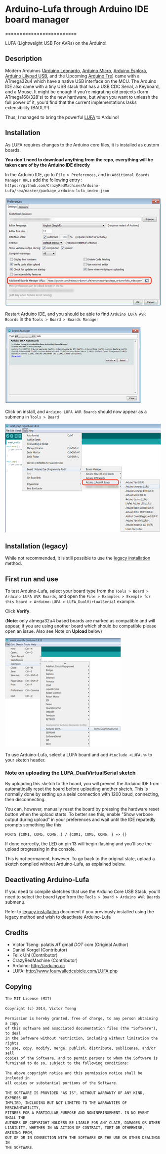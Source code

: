 # Arduino-Lufa through Arduino IDE board manager

=========================

LUFA (Lightweight USB For AVRs) on the Arduino!

## Description

Modern Arduinos ([Arduino Leonardo], [Arduino Micro], [Arduino Esplora], [Arduino Lilypad USB], and the Upcoming [Arduino Tre]) came with a ATmega32u4 which have a native USB interface on the MCU. The Arduino IDE also came with a tiny USB stack that has a USB CDC Serial, a Keyboard, and a Mouse. It might be enough if you're migrating old projects (form ATmega168/328's) to the new hardware, but when you want to unleash the full power of it, you'd find that the current implementations lasks extensibility (BADLY!).

Thus, I managed to bring the powerful [LUFA] to Arduino!

[Arduino Leonardo]:http://arduino.cc/en/Main/ArduinoBoardLeonardo
[Arduino Micro]:http://arduino.cc/en/Main/ArduinoBoardMicro
[Arduino Esplora]:http://arduino.cc/en/Main/ArduinoBoardEsplora#.Uv9QRNySzkI
[Arduino Lilypad USB]:http://arduino.cc/en/Main/ArduinoBoardLilyPadUSB
[Arduino Tre]:http://arduino.cc/en/Main/ArduinoBoardTre

[LUFA]:http://www.fourwalledcubicle.com/LUFA.php

## Installation

As LUFA requires changes to the Arduino core files, it is installed as custom boards.

**You don't need to download anything from the repo, everything will be taken care of by the Arduino IDE directly**

In the Arduino IDE, go to `File > Preferences`, and in `Additional Boards Manager URLs` add the following entry : `https://github.com/CrazyRedMachine/Arduino-Lufa/raw/master/package_arduino-lufa_index.json`

<img src="readme_assets/preferences.png" height="350"
alt="File > Preferences"
title="File > Preferences"
/>

Restart Arduino IDE, and you should be able to find `Arduino LUFA AVR Boards` in the `Tools > Board > Boards Manager`

<img src="readme_assets/board_manager.png" height="250"
alt="Tools > Board > Boards Manager"
title="Tools > Board > Boards Manager"
/>

Click on install, and `Arduino LUFA AVR Boards` should now appear as a submenu in `Tools > Board`

<img src="readme_assets/boards.png" height="350"
alt="Tools > Board"
title="Tools > Board"
/>

## Installation (legacy)

While not recommended, it is still possible to use the [legacy installation] method.

[legacy installation]:libraries/Arduino-LUFA/README.md

## First run and use

To test Arduino-Lufa, select your board type from the `Tools > Board > Arduino LUFA AVR Boards`, and open the `File > Examples > Exemple for this board > Arduino-LUFA > LUFA_DualVirtualSerial` example.

Click __Verify__. 

(**Note**: only atmega32u4 based boards are marked as compatible and will appear, if you 
are using another board which should be compatible please open an issue. Also see Note on __Upload__ below)

<img src="readme_assets/open_example.png" height="350"
alt="File -> Examples -> Examples for this board -> Arduino-LUFA -> LUFA_DualVirtualSerial"
title="File -> Examples -> Examples for this board -> Arduino-LUFA -> LUFA_DualVirtualSerial"
/>

To use Arduino-Lufa, select a LUFA board and add `#include <LUFA.h>` to your sketch header.

### Note on uploading the LUFA_DualVirtualSerial sketch

By uploading this sketch to the board, you will prevent the Arduino IDE from automatically reset the board before uploading another sketch. This is normally done by setting up a seial connection with 1200 baud, connecting, then disconnecting.

You can, however, manually reset the board by pressing the hardware reset button when the upload starts. To better see this, enable "Show verbose output during upload" in your preferences and wait until the IDE repatedly prompts something like this:

```
PORTS {COM1, COM5, COM6, } / {COM1, COM5, COM6, } => {}
```

If done correctly, the LED on pin 13 will begin flashing and you'll see the upload progressing in the console.

This is not permanent, however. To go back to the original state, upload a sketch compiled without Arduino-Lufa, as explained below.

## Deactivating Arduino-Lufa

If you need to compile sketches that use the Arduino Core USB Stack, you'll need to select the board type from
the `Tools > Board > Arduino AVR Boards` submenu.

Refer to [legacy installation] document if you previously installed using the legacy method and wish to deactivate Arduino-Lufa

## Credits
* Victor Tseng: palatis _AT_ gmail _DOT_ com (Original Author)
* Daniel Korgel (Contributor)
* Felix Uhl (Contributor)
* CrazyRedMachine (Contributor)
* Arduino: http://arduino.cc
* LUFA: http://www.fourwalledcubicle.com/LUFA.php

## Copying
    The MIT License (MIT)

    Copyright (c) 2014, Victor Tseng

    Permission is hereby granted, free of charge, to any person obtaining a copy
    of this software and associated documentation files (the "Software"), to deal
    in the Software without restriction, including without limitation the rights
    to use, copy, modify, merge, publish, distribute, sublicense, and/or sell
    copies of the Software, and to permit persons to whom the Software is
    furnished to do so, subject to the following conditions:

    The above copyright notice and this permission notice shall be included in
    all copies or substantial portions of the Software.

    THE SOFTWARE IS PROVIDED "AS IS", WITHOUT WARRANTY OF ANY KIND, EXPRESS OR
    IMPLIED, INCLUDING BUT NOT LIMITED TO THE WARRANTIES OF MERCHANTABILITY,
    FITNESS FOR A PARTICULAR PURPOSE AND NONINFRINGEMENT. IN NO EVENT SHALL THE
    AUTHORS OR COPYRIGHT HOLDERS BE LIABLE FOR ANY CLAIM, DAMAGES OR OTHER
    LIABILITY, WHETHER IN AN ACTION OF CONTRACT, TORT OR OTHERWISE, ARISING FROM,
    OUT OF OR IN CONNECTION WITH THE SOFTWARE OR THE USE OR OTHER DEALINGS IN
    THE SOFTWARE.
